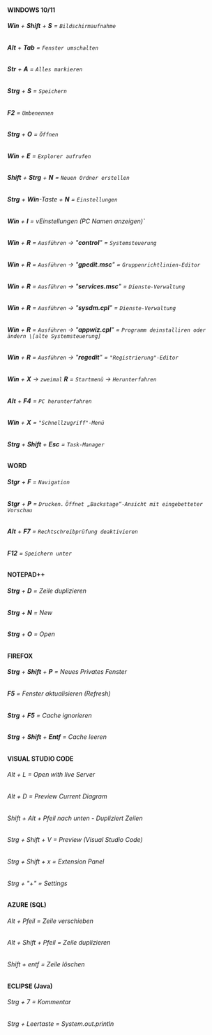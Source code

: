 #### **WINDOWS 10/11**





###### **Win** + **Shift** + **S** = `Bildschirmaufnahme`



###### **Alt** + **Tab** = `Fenster umschalten`



###### **Str** + **A** = `Alles markieren`

###### 

###### **Strg** + **S** = `Speichern`

###### 

###### **F2** = `Umbenennen`

###### 

###### **Strg** + **O** = `Öffnen`

###### 

###### **Win** + **E** = `Explorer aufrufen`

###### 

###### **Shift** + **Strg** + **N** = `Neuen Ordner erstellen`

###### **Strg** + **Win**-Taste + **N** = `Einstellungen`

###### 

###### **Win** + **I** = vEinstellungen (PC Namen anzeigen)`

###### 

###### **Win** + **R** = `Ausführen` -> "**control**" = `Systemsteuerung`

###### 

###### **Win** + **R** = `Ausführen` -> "**gpedit.msc**" = `Gruppenrichtlinien-Editor`



###### **Win** + **R** = `Ausführen` -> "**services.msc**" = `Dienste-Verwaltung`

###### 

###### **Win** + **R** = `Ausführen` -> "**sysdm.cpl**" = `Dienste-Verwaltung`



###### **Win** + **R** = `Ausführen` -> "**appwiz.cpl**" = `Programm deinstalliren oder ändern \[alte Systemsteuerung]`



###### **Win** + **R** = `Ausführen` -> "**regedit**" = `"Registrierung"-Editor`



###### **Win** + **X** -> `zweimal` **R** = `Startmenü` -> `Herunterfahren`



###### **Alt** + **F4** = `PC herunterfahren`



###### **Win** + **X** = `"Schnellzugriff"-Menü`



###### **Strg** + **Shift** + **Esc**  = `Task-Manager`













#### **WORD**





###### **Stgr** + **F** = `Navigation`

###### 

###### **Stgr** + **P** = `Drucken.` `Öffnet „Backstage“-Ansicht mit eingebetteter Vorschau` ######

###### **Alt** + **F7** = `Rechtschreibprüfung deaktivieren`

###### **F12** = `Speichern unter` ######
















#### **NOTEPAD++**





###### **Strg** + **D** = Zeile duplizieren



###### **Strg** + **N** = New



###### **Strg** + **O** = Open













#### **FIREFOX**





###### **Strg** + **Shift** + **P** = Neues Privates Fenster



###### **F5** = Fenster aktualisieren (Refresh)



###### **Strg** + **F5** = Cache ignorieren

###### 

###### **Strg** + **Shift** + **Entf** = Cache leeren













#### **VISUAL STUDIO CODE**




###### Alt + L = Open with live Server



###### Alt + D = Preview Current Diagram



###### Shift + Alt + Pfeil nach unten - Dupliziert Zeilen



###### Strg + Shift + V = Preview (Visual Studio Code)



###### Strg + Shift + x = Extension Panel



###### Strg + "+" = Settings





















#### AZURE (SQL)





###### Alt + Pfeil = Zeile verschieben



###### Alt + Shift + Pfeil = Zeile duplizieren



###### Shift + entf = Zeile löschen









#### ECLIPSE (Java)




###### Strg + 7 = Kommentar



###### Strg + Leertaste = System.out.println











